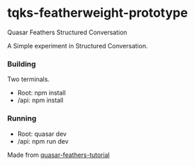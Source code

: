 # tqks-featherweight-prototype
Quasar Feathers Structured Conversation

A Simple experiment in Structured Conversation.

### Building
Two terminals. 
* Root: npm install
* /api: npm install
### Running 
* Root: quasar dev
* /api: npm run dev

Made from [quasar-feathers-tutorial](https://github.com/claustres/quasar-feathers-tutorial)
